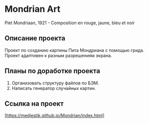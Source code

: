 # Mondrian Art

Piet Mondriaan, 1921 - Composition en rouge, jaune, bleu et noir

## Описание проекта

Проект по созданию картины Пита Мондриана с помощью грида. Проект адаптивен к разным разрешениям экрана.

## Планы по доработке проекта

1. Организовать структуру файлов по БЭМ.
2. Написать генератор случайных картин.

## Ссылка на проект 
[https://medjestik.github.io/Mondrian/index.html]

